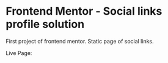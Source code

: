 # Frontend Mentor - Social links profile solution

First project of frontend mentor. Static page of social links.

Live Page:
